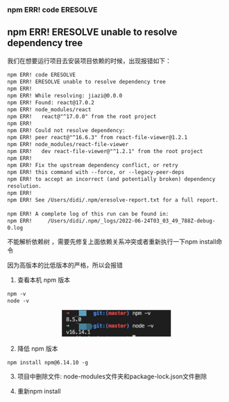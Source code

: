 ### npm ERR! code ERESOLVE
npm ERR! ERESOLVE unable to resolve dependency tree
---

我们在想要运行项目去安装项目依赖的时候，出现报错如下：
```
npm ERR! code ERESOLVE
npm ERR! ERESOLVE unable to resolve dependency tree
npm ERR! 
npm ERR! While resolving: jiazi@0.0.0
npm ERR! Found: react@17.0.2
npm ERR! node_modules/react
npm ERR!   react@"^17.0.0" from the root project
npm ERR! 
npm ERR! Could not resolve dependency:
npm ERR! peer react@"^16.6.3" from react-file-viewer@1.2.1
npm ERR! node_modules/react-file-viewer
npm ERR!   dev react-file-viewer@"^1.2.1" from the root project
npm ERR! 
npm ERR! Fix the upstream dependency conflict, or retry
npm ERR! this command with --force, or --legacy-peer-deps
npm ERR! to accept an incorrect (and potentially broken) dependency resolution.
npm ERR! 
npm ERR! See /Users/didi/.npm/eresolve-report.txt for a full report.

npm ERR! A complete log of this run can be found in:
npm ERR!     /Users/didi/.npm/_logs/2022-06-24T03_03_49_788Z-debug-0.log
```

不能解析依赖树 ，需要先修复上面依赖关系冲突或者重新执行一下npm install命令

因为高版本的比低版本的严格，所以会报错

1. 查看本机 npm 版本
```
npm -v
node -v
```
<div style="text-align:center">
    <img width="50%" src="./../../../../images/npm&node.jpg" alt="" >
</div> 

2. 降低 npm 版本
```
npm install npm@6.14.10 -g
```

3. 项目中删除文件: node-modules文件夹和package-lock.json文件删除

4. 重新npm install